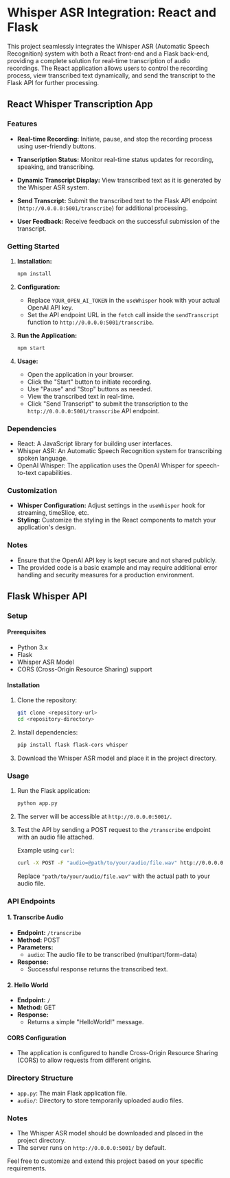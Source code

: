 # Whisper ASR Integration: React and Flask

This project seamlessly integrates the Whisper ASR (Automatic Speech Recognition) system with both a React front-end and a Flask back-end, providing a complete solution for real-time transcription of audio recordings. The React application allows users to control the recording process, view transcribed text dynamically, and send the transcript to the Flask API for further processing.

## React Whisper Transcription App

### Features

- **Real-time Recording:** Initiate, pause, and stop the recording process using user-friendly buttons.

- **Transcription Status:** Monitor real-time status updates for recording, speaking, and transcribing.

- **Dynamic Transcript Display:** View transcribed text as it is generated by the Whisper ASR system.

- **Send Transcript:** Submit the transcribed text to the Flask API endpoint (`http://0.0.0.0:5001/transcribe`) for additional processing.

- **User Feedback:** Receive feedback on the successful submission of the transcript.

### Getting Started

1. **Installation:**

   ```bash
   npm install
   ```

2. **Configuration:**

   - Replace `YOUR_OPEN_AI_TOKEN` in the `useWhisper` hook with your actual OpenAI API key.
   - Set the API endpoint URL in the `fetch` call inside the `sendTranscript` function to `http://0.0.0.0:5001/transcribe`.

3. **Run the Application:**

   ```bash
   npm start
   ```

4. **Usage:**
   - Open the application in your browser.
   - Click the "Start" button to initiate recording.
   - Use "Pause" and "Stop" buttons as needed.
   - View the transcribed text in real-time.
   - Click "Send Transcript" to submit the transcription to the `http://0.0.0.0:5001/transcribe` API endpoint.

### Dependencies

- React: A JavaScript library for building user interfaces.
- Whisper ASR: An Automatic Speech Recognition system for transcribing spoken language.
- OpenAI Whisper: The application uses the OpenAI Whisper for speech-to-text capabilities.

### Customization

- **Whisper Configuration:** Adjust settings in the `useWhisper` hook for streaming, timeSlice, etc.
- **Styling:** Customize the styling in the React components to match your application's design.

### Notes

- Ensure that the OpenAI API key is kept secure and not shared publicly.
- The provided code is a basic example and may require additional error handling and security measures for a production environment.

## Flask Whisper API

### Setup

#### Prerequisites

- Python 3.x
- Flask
- Whisper ASR Model
- CORS (Cross-Origin Resource Sharing) support

#### Installation

1. Clone the repository:

   ```bash
   git clone <repository-url>
   cd <repository-directory>
   ```

2. Install dependencies:

   ```bash
   pip install flask flask-cors whisper
   ```

3. Download the Whisper ASR model and place it in the project directory.

### Usage

1. Run the Flask application:

   ```bash
   python app.py
   ```

2. The server will be accessible at `http://0.0.0.0:5001/`.

3. Test the API by sending a POST request to the `/transcribe` endpoint with an audio file attached.

   Example using `curl`:

   ```bash
   curl -X POST -F "audio=@path/to/your/audio/file.wav" http://0.0.0.0:5001/transcribe
   ```

   Replace `"path/to/your/audio/file.wav"` with the actual path to your audio file.

### API Endpoints

#### 1. Transcribe Audio

- **Endpoint:** `/transcribe`
- **Method:** POST
- **Parameters:**
  - `audio`: The audio file to be transcribed (multipart/form-data)
- **Response:**
  - Successful response returns the transcribed text.

#### 2. Hello World

- **Endpoint:** `/`
- **Method:** GET
- **Response:**
  - Returns a simple "HelloWorld!" message.

#### CORS Configuration

- The application is configured to handle Cross-Origin Resource Sharing (CORS) to allow requests from different origins.

### Directory Structure

- `app.py`: The main Flask application file.
- `audio/`: Directory to store temporarily uploaded audio files.

### Notes

- The Whisper ASR model should be downloaded and placed in the project directory.
- The server runs on `http://0.0.0.0:5001/` by default.

Feel free to customize and extend this project based on your specific requirements.

